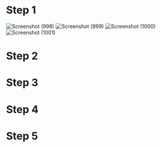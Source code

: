 # Step 1
![Screenshot (998)](https://user-images.githubusercontent.com/44063772/174339051-84dd5bec-72bd-4ae8-92d6-63afae57b4ed.png)
![Screenshot (999)](https://user-images.githubusercontent.com/44063772/174339071-d755341b-45e6-44ce-80cf-5c6d41e20f91.png)
![Screenshot (1000)](https://user-images.githubusercontent.com/44063772/174339085-501507ee-c05a-4152-bc0c-cb1b78ac174f.png)
![Screenshot (1001)](https://user-images.githubusercontent.com/44063772/174338952-be4c2a0d-0181-43af-9394-958567c26e7d.png)

# Step 2

# Step 3

# Step 4

# Step 5
